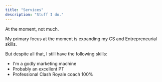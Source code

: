```yaml
---
title: "Services"
description: "Stuff I do."
---
```


At the moment, not much.

My primary focus at the moment is expanding my CS and Entrepreneurial skills. 

But despite all that, I still have the following skills:

- I'm a godly marketing machine
- Probably an excellent PT
- Professional Clash Royale coach 100%